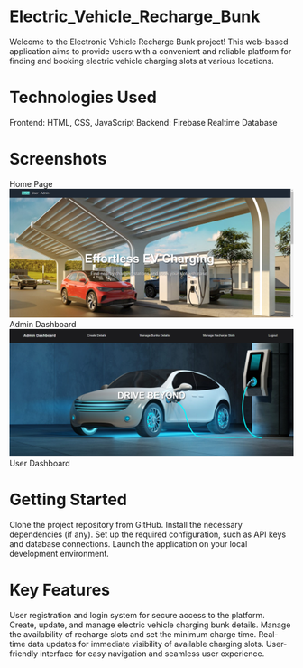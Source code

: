 # Electric_Vehicle_Recharge_Bunk
Welcome to the Electronic Vehicle Recharge Bunk project! This web-based application aims to provide users with a convenient and reliable platform for finding and booking electric vehicle charging slots at various locations.

# Technologies Used
Frontend: HTML, CSS, JavaScript
Backend: Firebase Realtime Database
# Screenshots
Home Page
![image alt](https://github.com/manisha-1112/Electric_Vehicle_Recharge_Bunk/blob/main/homepage.png?raw=true)
Admin Dashboard
![image alt](https://github.com/manisha-1112/Electric_Vehicle_Recharge_Bunk/blob/main/admin_dashboard.png?raw=true)
User Dashboard

# Getting Started
Clone the project repository from GitHub.
Install the necessary dependencies (if any).
Set up the required configuration, such as API keys and database connections.
Launch the application on your local development environment.
# Key Features
User registration and login system for secure access to the platform. Create, update, and manage electric vehicle charging bunk details. Manage the availability of recharge slots and set the minimum charge time. Real-time data updates for immediate visibility of available charging slots. User-friendly interface for easy navigation and seamless user experience.
